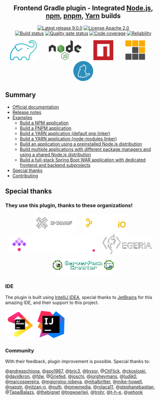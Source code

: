 <h2 align="center">Frontend Gradle plugin - Integrated <a href="https://nodejs.org/" title="Node.js">Node.js</a>,
<a href="https://www.npmjs.com/" title="npm">npm</a>, <a href="https://pnpm.io/" title="pnpm">pnpm</a>,
<a href="https://yarnpkg.com/" title="Yarn">Yarn</a> builds</h2> 
<p align="center">
    <a href="https://github.com/siouan/frontend-gradle-plugin/releases/tag/v9.0.0"><img src="https://img.shields.io/badge/Latest%20release-9.0.0-blue.svg" alt="Latest release 9.0.0"/></a>
    <a href="https://opensource.org/licenses/Apache-2.0"><img src="https://img.shields.io/badge/License-Apache%202.0-green.svg" alt="License Apache 2.0"/></a>
    <br/>
    <a href="https://github.com/siouan/frontend-gradle-plugin/actions/workflows/build.yml"><img src="https://github.com/siouan/frontend-gradle-plugin/actions/workflows/build.yml/badge.svg?branch=9.0-jdk11" alt="Build status"/></a>
    <a href="https://sonarcloud.io/project/overview?id=siouan_frontend-gradle-plugin"><img src="https://sonarcloud.io/api/project_badges/measure?project=siouan_frontend-gradle-plugin&metric=alert_status" alt="Quality gate status"/></a>
    <a href="https://sonarcloud.io/summary/overall?id=siouan_frontend-gradle-plugin"><img src="https://sonarcloud.io/api/project_badges/measure?project=siouan_frontend-gradle-plugin&metric=coverage" alt="Code coverage"/></a>
    <a href="https://sonarcloud.io/summary/overall?id=siouan_frontend-gradle-plugin"><img src="https://sonarcloud.io/api/project_badges/measure?project=siouan_frontend-gradle-plugin&metric=reliability_rating" alt="Reliability"/></a>
</p>

<p align="center">
<a href="https://gradle.org/" title="Gradle"><img src="resources/gradle-icon.svg" alt="Gradle icon" height="64" /></a>
&nbsp;&nbsp;&nbsp;&nbsp;&nbsp;&nbsp;&nbsp;&nbsp;
<a href="https://nodejs.org/" title="Node.js"><img src="resources/nodejs-icon.svg" alt="Node.js icon" height="64" /></a>
&nbsp;&nbsp;&nbsp;&nbsp;&nbsp;&nbsp;&nbsp;&nbsp;
<a href="https://www.npmjs.com/" title="npm"><img src="resources/npm-icon.svg" alt="npm icon" height="64" /></a>
&nbsp;&nbsp;&nbsp;&nbsp;&nbsp;&nbsp;&nbsp;&nbsp;
<a href="https://pnpm.io/" title="pnpm"><img src="resources/pnpm-icon.svg" alt="pnpm icon" height="64" /></a>
&nbsp;&nbsp;&nbsp;&nbsp;&nbsp;&nbsp;&nbsp;&nbsp;
<a href="https://yarnpkg.com/" title="Yarn"><img src="resources/yarn-icon.svg" alt="Yarn icon" height="64" /></a>
</p>

## Summary

- [Official documentation][official-documentation]
- [Release notes][release-notes]
- [Examples][examples]
    - [Build a NPM application][example-npm-application]
    - [Build a PNPM application][example-pnpm-application]
    - [Build a YARN application (default pnp linker)][example-yarn-application-pnp-linker]
    - [Build a YARN application (node-modules linker)][example-yarn-application-node-modules-linker]
    - [Build an application using a preinstalled Node.js distribution][example-application-with-preinstalled-nodejs-distribution]
    - [Build multiple applications with different package managers and using a shared Node.js distribution][example-multiple-package-managers-with-shared-nodejs-distribution]
    - [Build a full-stack Spring Boot WAR application with dedicated frontend and backend subprojects][example-fullstack-war-application]
- [Special thanks](#special-thanks)
- [Contributing][contributing]

## Special thanks

### They use this plugin, thanks to these organizations!

<p align="center">
<a href="https://x-road.global/" title="X-Road - Data Exchange Layer"><img src="resources/x-road.png" alt="X-Road logo" height="64" /></a>
&nbsp;&nbsp;&nbsp;&nbsp;
<a href="https://akhq.io/" title="AKHQ - Kafka GUI for Apache Kafka"><img src="resources/akhq.svg" alt="AKHQ logo" height="64" /></a>
&nbsp;&nbsp;&nbsp;&nbsp;
<a href="https://kestra.io/" title="Kestra - Event-driven declarative orchestration platform"><img src="resources/kestra.svg" alt="Kestra logo" height="64"></a>
&nbsp;&nbsp;&nbsp;&nbsp;
<a href="https://egeria-project.org/" title="Egeria - Open Metadata and Governance"><img src="resources/egeria.png" alt="Egeria logo" height="64" /></a>
&nbsp;&nbsp;&nbsp;&nbsp;
<a href="https://serverpackcreator.de/" title="ServerPackCreator - Quick and easy generation of server packs of your favourite Minecraft modpacks"><img src="resources/serverpackcreator.png" alt="ServerPackCreator logo" height="64" /></a>
</p>

### IDE

The plugin is built using [IntelliJ IDEA][intellij-idea], special thanks to [JetBrains][jetbrains] for this amazing
IDE, and their support to this project.

<a href="https://www.jetbrains.com/" title="JetBrains"><img src="resources/jetbrains-logo.svg" alt="JetBrains logo" height="96" /></a>
<a href="https://www.jetbrains.com/idea/" title="IntelliJ IDEA"><img src="resources/intellij-idea-icon.svg" alt="IntelliJ IDEA icon" height="96" /></a>

### Community

With their feedback, plugin improvement is possible. Special thanks to:

@[andreaschiona](https://github.com/andreaschiona),
@[apo1967](https://github.com/apo1967),
@[bric3](https://github.com/bric3),
@[byxor](https://github.com/byxor),
@[ChFlick](https://github.com/ChFlick),
@[ckosloski](https://github.com/ckosloski),
@[davidkron](https://github.com/davidkron),
@[fdw](https://github.com/fdw),
@[Griefed](https://github.com/Griefed),
@[joschi](https://github.com/joschi),
@[jorgheymans](https://github.com/jorgheymans),
@[ludik0](https://github.com/ludik0),
@[marcospereira](https://github.com/marcospereira),
@[mgiorgino-iobeya](https://github.com/mgiorgino-iobeya),
@[mhalbritter](https://github.com/mhalbritter),
@[mike-howell](https://github.com/mike-howell),
@[napstr](https://github.com/napstr),
@[nitzan-n](https://github.com/nitzan-n),
@[nuth](https://github.com/nuth),
@[pmwmedia](https://github.com/pmwmedia),
@[rolaca11](https://github.com/rolaca11),
@[stephanebastian](https://github.com/stephanebastian),
@[TapaiBalazs](https://github.com/TapaiBalazs),
@[thebignet](https://github.com/thebignet)
@[tngwoerleij](https://github.com/tngwoerleij),
@[trohr](https://github.com/trohr),
@[t-h-e](https://github.com/t-h-e),
@[xehonk](https://github.com/xehonk)

[contributing]: <CONTRIBUTING.md> (Contributing to this project)
[example-fullstack-war-application]: <examples/fullstack-war-application> (Build a full-stack Spring Boot WAR application with dedicated frontend and backend subprojects)
[example-multiple-package-managers-with-shared-nodejs-distribution]: <examples/multiple-package-managers-with-shared-nodejs-distribution> (Build multiple applications with different package managers and using a shared Node.js distribution)
[example-npm-application]: <examples/npm-application> (Build a NPM application)
[example-pnpm-application]: <examples/pnpm-application> (Build a PNPM application)
[example-yarn-application-pnp-linker]: <examples/yarn-application-with-pnp-linker> (Build a YARN application with default pnp linker)
[example-yarn-application-node-modules-linker]: <examples/yarn-application-with-node-modules-linker> (Build a YARN application with node-modules linker)
[example-application-with-preinstalled-nodejs-distribution]: <examples/application-with-preinstalled-nodejs-distribution> (Build an application using a preinstalled Node.js distribution)
[examples]: <examples> (Examples)
[official-documentation]: <https://siouan.github.io/frontend-gradle-plugin/> (Official documentation of the Frontend Gradle plugin for node, npm, pnpm, yarn)
[intellij-idea]: <https://www.jetbrains.com/idea/> (IntelliJ IDEA)
[jetbrains]: <https://www.jetbrains.com/> (JetBrains)
[release-notes]: <https://github.com/siouan/frontend-gradle-plugin/releases> (Release notes)
